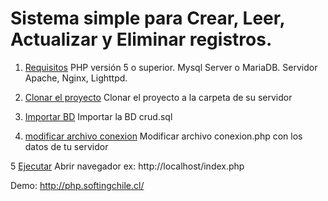 # Sistema simple para Crear, Leer, Actualizar y Eliminar registros.

1. [Requisitos](#install-prerequisites)
  PHP versión 5 o superior.
  Mysql Server o MariaDB.
  Servidor Apache, Nginx, Lighttpd.

2. [Clonar el proyecto](#clone-the-project)
    Clonar el proyecto a la carpeta de su servidor

3. [Importar BD](#import-bd)
    Importar la BD crud.sql

4. [modificar archivo conexion](#modificar)
    Modificar archivo conexion.php con los datos de tu servidor

5  [Ejecutar](#ejecutar)
    Abrir navegador ex: http://localhost/index.php



Demo: http://php.softingchile.cl/
